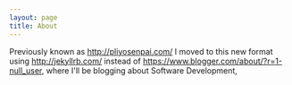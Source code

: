 ```yaml
---
layout: page
title: About
---
```


Previously known as http://pliyosenpai.com/ I moved to this new format using http://jekyllrb.com/ instead of https://www.blogger.com/about/?r=1-null_user, where I'll be blogging about Software Development,  
